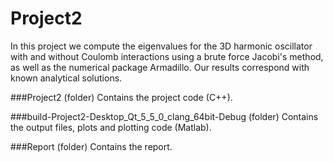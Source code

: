 # Project2

In this project we compute the eigenvalues for the 3D harmonic oscillator with and without Coulomb interactions using a brute force Jacobi's method, as well as the numerical package Armadillo. Our results correspond with known analytical solutions.

###Project2 (folder)
Contains the project code (C++).

###build-Project2-Desktop_Qt_5_5_0_clang_64bit-Debug (folder)
Contains the output files, plots and plotting code (Matlab).

###Report (folder)
Contains the report.

